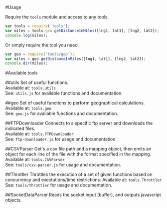 #Usage

Require the `tools` module and access to any tools.

```js
var tools = require('tools');
var miles = tools.geo.getDistanceInMiles([lng1, lat1], [lng2, lat2]);
console.log(miles);
```

Or simply require the tool you need.
```js
var geo = require('tools/geo');
var miles = geo.getDistanceInMiles([lng1, lat1], [lng2, lat2]);
console.dir(miles);
```

#Available tools

##utils
Set of useful functions.<br/>
Available at: `tools.utils` <br/>
See: `utils.js` for available functions and documentation.

##geo
Set of useful functions to perform geographical calculations.<br/>
Available at: `tools.geo` <br/>
See: `geo.js` for available functions and documentation.

##FTPDownloader
Connects to a specific ftp server and downloads the indicated files.<br/>
Available at: `tools.FTPDownloader` <br/>
See: `ftp-downloader.js` for usage and documentation.

##CSVParser
Get's a csv file path and a mapping object, then emits an object for each line of the file with the format specified in the mapping.<br/>
Available at: `tools.CSVParser`<br/>
See: `tools/csv-parser.js` for usage and documentation.

##Throttler
Throttles the execution of a set of given functions based on concurrency and exectutions/time restrictions.
Available at: `tools.Throttler`
See: `tools/throttler` for usage and documentation.

##SocketDataParser
Reads the socket input (buffer), and outputs javascript objects.
